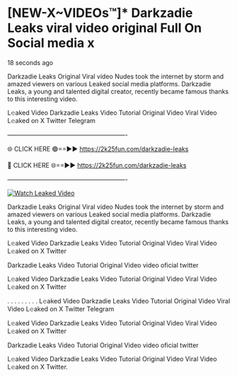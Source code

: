 # [NEW-X~VIDEOs™]* Darkzadie Leaks viral video original Full On Social media x

18 seconds ago

Darkzadie Leaks Original Viral video Nudes took the internet by storm and amazed viewers on various Leaked social media platforms. Darkzadie Leaks, a young and talented digital creator, recently became famous thanks to this interesting video.

L𝚎aked Video Darkzadie Leaks Video Tutorial Original Video Viral Video L𝚎aked on X Twitter Telegram

———————————————————-

🌐 CLICK HERE 🟢==►► https://2k25fun.com/darkzadie-leaks

🔴 CLICK HERE 🌐==►► https://2k25fun.com/darkzadie-leaks

———————————————————-

[![Watch Leaked Video](https://miro.medium.com/v2/resize:fit:828/format:webp/1*cilzJN44JGOrTw9NJCrNHA.gif "Watch Leaked Video")](https://2k25fun.com/darkzadie-leaks)

Darkzadie Leaks Original Viral video Nudes took the internet by storm and amazed viewers on various Leaked social media platforms. Darkzadie Leaks, a young and talented digital creator, recently became famous thanks to this interesting video.

L𝚎aked Video Darkzadie Leaks Video Tutorial Original Video Viral Video L𝚎aked on X Twitter

Darkzadie Leaks Video Tutorial Original Video video oficial twitter

L𝚎aked Video Darkzadie Leaks Video Tutorial Original Video Viral Video L𝚎aked on X Twitter

. . . . . . . . . L𝚎aked Video Darkzadie Leaks Video Tutorial Original Video Viral Video L𝚎aked on X Twitter Telegram

L𝚎aked Video Darkzadie Leaks Video Tutorial Original Video Viral Video L𝚎aked on X Twitter

Darkzadie Leaks Video Tutorial Original Video video oficial twitter

L𝚎aked Video Darkzadie Leaks Video Tutorial Original Video Viral Video L𝚎aked on X Twitter.